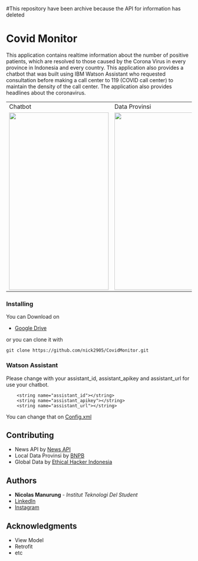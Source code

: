 #This repository have been archive because the API for information has deleted

# Covid Monitor

This application contains realtime information about the number of positive patients, which are resolved to those caused by the Corona Virus in every province in Indonesia and every country. This application also provides a chatbot that was built using IBM Watson Assistant who requested consultation before making a call center to 119 (COVID call center) to maintain the density of the call center. The application also provides headlines about the coronavirus.

<table>
  <tr>
    <td>Chatbot</td>
     <td>Data Provinsi</td>
     <td>Home Page</td>
  </tr>
  <tr>
    <td><img src="https://github.com/nick2905/CovidMonitor/blob/master/assets/WhatsApp%20Image%202020-04-09%20at%2014.31.46%20(1).jpeg" width=270 height=480></td>
    <td><img src="https://github.com/nick2905/CovidMonitor/blob/master/assets/WhatsApp%20Image%202020-04-09%20at%2014.31.46%20(2).jpeg" width=270 height=480></td>
    <td><img src="https://github.com/nick2905/CovidMonitor/blob/master/assets/WhatsApp%20Image%202020-04-09%20at%2014.31.46.jpeg" width=270 height=480></td>
  </tr>
 </table>

### Installing

You can Download on

* [Google Drive](https://drive.google.com/open?id=1GQT21WuV3VXyNmiPDoMi6rkpg8eGHhd6) 

or you can clone it with

```
git clone https://github.com/nick2905/CovidMonitor.git
```

### Watson Assistant
Please change with your assistant_id, assistant_apikey and assistant_url for use your chatbot.

```
    <string name="assistant_id"></string>
    <string name="assistant_apikey"></string>
    <string name="assistant_url"></string>
```
You can change that on [Config.xml](https://github.com/nick2905/CovidMonitor/blob/master/app/src/main/res/values/config.xml)

## Contributing

* News API by [News API](https://newsapi.org/)
* Local Data Provinsi by [BNPB](http://covid19.bnpb.go.id/)
* Global Data by [Ethical Hacker Indonesia](https://kawalcorona.com/api/)

## Authors

* **Nicolas Manurung** - *Institut Teknologi Del Student* 
* [LinkedIn](https://www.linkedin.com/in/nicolas-manurung-263204190/)
* [Instagram](https://www.instagram.com/nicolasmanurung/)


## Acknowledgments

* View Model
* Retrofit
* etc

